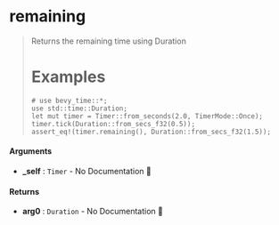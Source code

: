 # remaining

>  Returns the remaining time using Duration
>  # Examples
>  ```
>  # use bevy_time::*;
>  use std::time::Duration;
>  let mut timer = Timer::from_seconds(2.0, TimerMode::Once);
>  timer.tick(Duration::from_secs_f32(0.5));
>  assert_eq!(timer.remaining(), Duration::from_secs_f32(1.5));
>  ```

#### Arguments

- **\_self** : `Timer` \- No Documentation 🚧

#### Returns

- **arg0** : `Duration` \- No Documentation 🚧